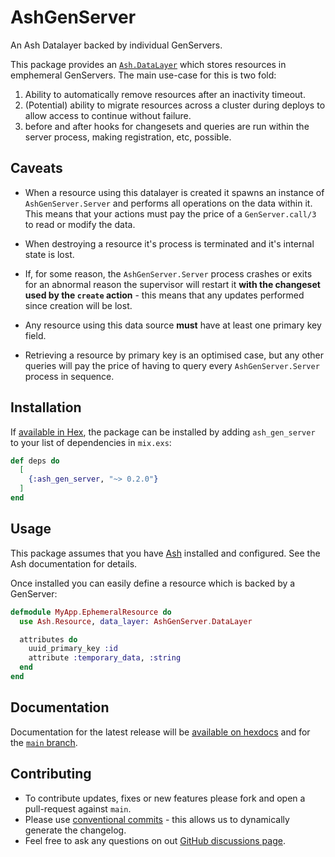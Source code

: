 # AshGenServer

An Ash Datalayer backed by individual GenServers.

This package provides an
[`Ash.DataLayer`](https://ash-hq.org/docs/module/ash/latest/ash-datalayer) which
stores resources in emphemeral GenServers.  The main use-case for this is two fold:

  1. Ability to automatically remove resources after an inactivity timeout.
  2. (Potential) ability to migrate resources across a cluster during deploys to
     allow access to continue without failure.
  3. before and after hooks for changesets and queries are run within the server
     process, making registration, etc, possible.

## Caveats

  * When a resource using this datalayer is created it spawns an instance of
    `AshGenServer.Server` and performs all operations on the data within it.
    This means that your actions must pay the price of a `GenServer.call/3` to
    read or modify the data.

  * When destroying a resource it's process is terminated and it's internal
    state is lost.

  * If, for some reason, the `AshGenServer.Server` process crashes or exits for
    an abnormal reason the supervisor will restart it **with the changeset used
    by the `create` action** - this means that any updates performed since
    creation will be lost.

  * Any resource using this data source **must** have at least one primary key
    field.

  * Retrieving a resource by primary key is an optimised case, but any other
    queries will pay the price of having to query every `AshGenServer.Server`
    process in sequence.

## Installation

If [available in Hex](https://hex.pm/docs/publish), the package can be installed
by adding `ash_gen_server` to your list of dependencies in `mix.exs`:

```elixir
def deps do
  [
    {:ash_gen_server, "~> 0.2.0"}
  ]
end
```

## Usage

This package assumes that you have [Ash](https://ash-hq.org) installed and
configured.  See the Ash documentation for details.

Once installed you can easily define a resource which is backed by a GenServer:

```elixir
defmodule MyApp.EphemeralResource do
  use Ash.Resource, data_layer: AshGenServer.DataLayer

  attributes do
    uuid_primary_key :id
    attribute :temporary_data, :string
  end
end
```

## Documentation

Documentation for the latest release will be [available on
hexdocs](https://hexdocs.pm/ash_gen_server) and for the [`main`
branch](https://team-alembic.github.io/ash_gen_server).

## Contributing

  * To contribute updates, fixes or new features please fork and open a
    pull-request against `main`.
  * Please use [conventional
    commits](https://www.conventionalcommits.org/en/v1.0.0/) - this allows us to
    dynamically generate the changelog.
  * Feel free to ask any questions on out [GitHub discussions
    page](https://github.com/team-alembic/ash_gen_server/discussions).

